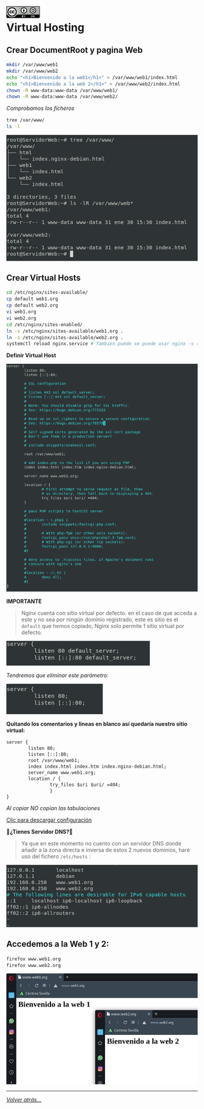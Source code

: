 <img src="../../imagenes/MI-LICENCIA88x31.png" style="float: left; margin-right: 10px;" />

# Virtual Hosting

## Crear DocumentRoot y pagina Web

```bash
mkdir /var/www/web1
mkdir /var/www/web2
echo "<h1>Bienvenido a la web1</h1>" > /var/www/web1/index.html
echo "<h1>Bienvenido a la web 2</h1>" > /var/www/web2/index.html
chown -R www-data:www-data /var/www/web1/
chown -R www-data:www-data /var/www/web2/
```

*Comprobamos los ficheros*

```bash
tree /var/www/
ls -l
```
![webs](../../imagenes/documentRoot.jpg)

## Crear Virtual Hosts

```bash
cd /etc/nginx/sites-available/
cp default web1.org
cp default web2.org
vi web1.org 
vi web2.org
cd /etc/nginx/sites-enabled/
ln -s /etc/nginx/sites-available/web1.org .
ln -s /etc/nginx/sites-available/web2.org .
systemctl reload nginx.service # Tambien puede se puede usar nginx -s reload
```
**Definir Virtual Host**

![AccesoALaswebs](../../imagenes/web1.png)

**IMPORTANTE**
> Nginx  cuenta con sitio virtual por defecto. en el caso de que acceda a este y no sea por ningún dominio registrado, este es sitio es el ``default`` que hemos copiado, Nginx solo permite 1 sitio virtual por defecto.

![AccesoALaswebs](../../imagenes/conDefaultServer.png)

*Tendremos que eliminar este parámetro:*

![AccesoALaswebs](../../imagenes/sinDefaultServer.png)

**Quitando los comentarios y lineas en blanco así quedaría nuestro sitio virtual:**

```nginx
server {
        listen 80;
        listen [::]:80;
        root /var/www/web1;
        index index.html index.htm index.nginx-debian.html;
        server_name www.web1.org;
        location / {
                try_files $uri $uri/ =404;
                }
}
```

*Al copiar NO copian las tabulaciones*

[Clic para descargar configuración](../../ficherosConfiguracion/web1.org)

🤔**¿Tienes Servidor DNS?**🤔
> Ya que en este momento no cuento con un servidor DNS donde añadir a la zona directa e inversa de estos 2 nuevos dominios, haré uso del fichero ``/etc/hosts`` :

![AccesoALaswebs](../../imagenes/ficheroHosts.jpg)

## Accedemos a la Web 1 y 2:

```bash
firefox www.web1.org
firefox www.web2.org
```

![AccesoALaswebs](../../imagenes/accesoALaWeb.jpg)

________________________________________
*[Volver atrás...](../CasosPracticos.md)*